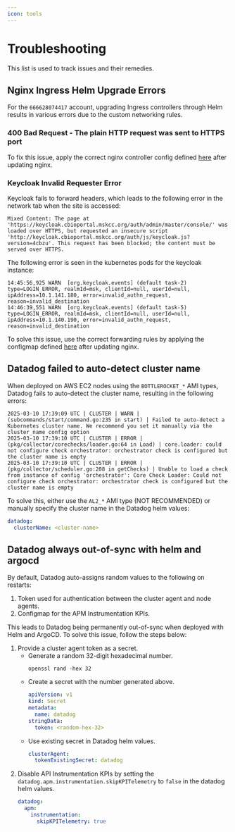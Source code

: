 ```yaml
---
icon: tools
---
```

# Troubleshooting
This list is used to track issues and their remedies.

## Nginx Ingress Helm Upgrade Errors
For the `666628074417` account, upgrading Ingress controllers through Helm results in various errors due to the custom networking rules. 
### 400 Bad Request - The plain HTTP request was sent to HTTPS port
To fix this issue, apply the correct nginx controller config defined [here](https://github.com/knowledgesystems/knowledgesystems-k8s-deployment/blob/master/digits-eks/eks-prod/shared-services/ingress/eks_ingress_controller.yaml) after updating nginx.

### Keycloak Invalid Requester Error
Keycloak fails to forward headers, which leads to the following error in the network tab when the site is accessed:
```shell
Mixed Content: The page at 'https://keycloak.cbioportal.mskcc.org/auth/admin/master/console/' was loaded over HTTPS, but requested an insecure script 'http://keycloak.cbioportal.mskcc.org/auth/js/keycloak.js?version=4cbzu'. This request has been blocked; the content must be served over HTTPS.
```
The following error is seen in the kubernetes pods for the keycloak instance:
```shell
14:45:56,925 WARN  [org.keycloak.events] (default task-2) type=LOGIN_ERROR, realmId=msk, clientId=null, userId=null, ipAddress=10.1.141.180, error=invalid_authn_request, reason=invalid_destination
14:46:39,551 WARN  [org.keycloak.events] (default task-5) type=LOGIN_ERROR, realmId=msk, clientId=null, userId=null, ipAddress=10.1.140.190, error=invalid_authn_request, reason=invalid_destination
```
To solve this issue, use the correct forwarding rules by applying the configmap defined [here](https://github.com/knowledgesystems/knowledgesystems-k8s-deployment/blob/master/digits-eks/eks-prod/shared-services/ingress/eks_ingress_configmap.yaml) after updating nginx.

## Datadog failed to auto-detect cluster name
When deployed on AWS EC2 nodes using the `BOTTLEROCKET_*` AMI types, Datadog fails to auto-detect the cluster name, resulting in the following errors:
```shell
2025-03-10 17:39:09 UTC | CLUSTER | WARN | (subcommands/start/command.go:235 in start) | Failed to auto-detect a Kubernetes cluster name. We recommend you set it manually via the cluster_name config option
2025-03-10 17:39:10 UTC | CLUSTER | ERROR | (pkg/collector/corechecks/loader.go:64 in Load) | core.loader: could not configure check orchestrator: orchestrator check is configured but the cluster name is empty
2025-03-10 17:39:10 UTC | CLUSTER | ERROR | (pkg/collector/scheduler.go:208 in getChecks) | Unable to load a check from instance of config 'orchestrator': Core Check Loader: Could not configure check orchestrator: orchestrator check is configured but the cluster name is empty
```

To solve this, either use the `AL2_*` AMI type (NOT RECOMMENDED) or manually specify the cluster name in the Datadog helm values:
```yaml
datadog:
  clusterName: <cluster-name>
```

## Datadog always out-of-sync with helm and argocd

By default, Datadog auto-assigns random values to the following on restarts:
1. Token used for authentication between the cluster agent and node agents.
2. Configmap for the APM Instrumentation KPIs.

This leads to Datadog being permanently out-of-sync when deployed with Helm and ArgoCD. To solve this issue, follow the steps below:

1. Provide a cluster agent token as a secret.
   * Generate a random 32-digit hexadecimal number.
        ```shell
        openssl rand -hex 32
        ```
   * Create a secret with the number generated above.
        ```yaml
        apiVersion: v1
        kind: Secret
        metadata:
          name: datadog
        stringData:
          token: <random-hex-32>
        ```
   * Use existing secret in Datadog helm values.
        ```yaml
        clusterAgent:
          tokenExistingSecret: datadog
        ```
2. Disable API Instrumentation KPIs by setting the `datadog.apm.instrumentation.skipKPITelemetry` to `false` in the datadog helm values.
    ```yaml
    datadog:
      apm:
        instrumentation:
          skipKPITelemetry: true
    ```